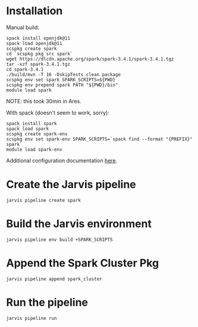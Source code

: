 # Installation

Manual build:
```
spack install openjdk@11
spack load openjdk@11
scspkg create spark
cd `scspkg pkg src spark`
wget https://dlcdn.apache.org/spark/spark-3.4.1/spark-3.4.1.tgz
tar -xzf spark-3.4.1.tgz
cd spark-3.4.1
./build/mvn -T 16 -DskipTests clean package
scspkg env set spark SPARK_SCRIPTS=${PWD}
scspkg env prepend spark PATH "${PWD}/bin"
module load spark
```
NOTE: this took 30min in Ares.

With spack (doesn't seem to work, sorry):
```
spack install spark
spack load spark
scspkg create spark-env
scspkg env set spark-env SPARK_SCRIPTS=`spack find --format "{PREFIX}" spark`
module load spark-env
```

Additional configuration documentation 
[here](https://spark.apache.org/docs/latest/spark-standalone.html).

# Create the Jarvis pipeline

```
jarvis pipeline create spark
```

# Build the Jarvis environment

```
jarvis pipeline env build +SPARK_SCRIPTS
```

# Append the Spark Cluster Pkg

```
jarvis pipeline append spark_cluster
```

# Run the pipeline

```
jarvis pipeline run
```

